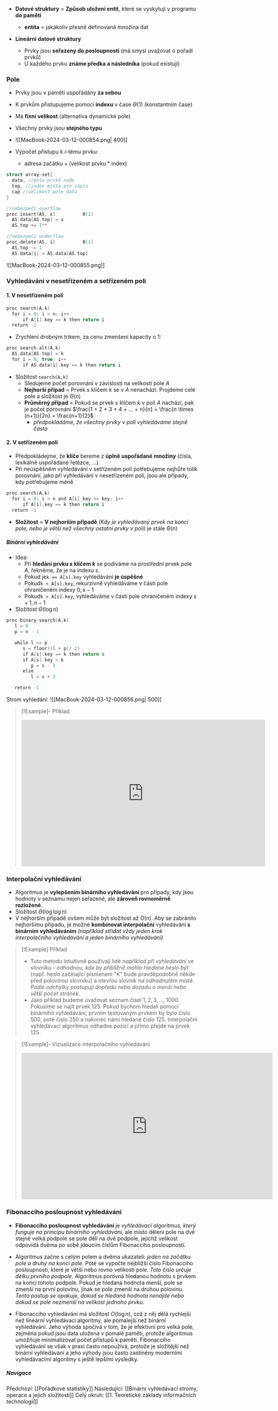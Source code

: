 - **Datové struktury** = **Způsob uložení entit**, které se vyskytují v programu **do paměti**
	- **entita** = jakákoliv přesně definovaná množina dat

- **Lineární datové struktury**
	- Prvky jsou **seřazeny do posloupnosti** (má smysl uvažovat o pořadí prvků)
	- U každého prvku **známe předka a následníka** (pokud existují)

### Pole
- Prvky jsou v paměti uspořádány **za sebou**
- K prvkům přistupujeme pomocí **indexu** v čase $\Theta (1)$ (konstantním čase)
- Má **fixní velikost** (alternativa dynamické pole)
- Všechny prvky jsou **stejného typu**
- ![[MacBook-2024-03-12-000854.png| 400]]

- Výpočet přístupu k $i$-tému prvku:
	- $\text{adresa začátku} + (\text{velikost prvku} * \text{index})$ 

```C
struct array-set{
  data, //pole prvků node
  top, //index místa pro zápis
  cap //velikost pole data
}

//nebezpečí overflow
proc insert(AS, x)          Θ(1)
  AS.data[AS.top] = x 
  AS.top += 1**

//nebezpečí underflow
proc delete(AS, i)          Θ(1)
  AS.top -= 1  
  AS.data[i] = AS.data[AS.top] 
```

![[MacBook-2024-03-12-000855.png]]

### Vyhledávání v nesetřízeném a setřízeném poli
#### 1. V nesetřízeném poli
```C
proc search(A,k)
  for i = 0; i < n; i++
      if A[i].key == k then return i
  return -1
```
- Zrychlení drobným trikem, za cenu zmenšení kapacity o $1$:
```C
proc search-alt(A,k)
  AS.data[AS.top] = k
  for i = 0; true; i++
      if AS.data[i].key == k then return i
```

- Složitost `search(A,k)`
	- Sledujeme počet porovnání v závislosti na velikosti pole $A$
	- **Nejhorší případ** = Prvek s klíčem $k$ se v $A$ nenachází. Projdeme celé pole a složitost je $\Theta (n)$
	- **Průměrný případ** = Pokud se prvek s klíčem $k$ v poli $A$ nachází, pak je počet porovnání $\frac{1 + 2 + 3 + 4 + ... + n}{n} = \frac{n \times (n+1)}{2n} = \frac{n+1}{2}$
		- *předpokládáme, že všechny prvky v poli vyhledáváme stejně často*

#### 2. V setřízeném poli
- Předpokládejme, že **klíče** bereme z **úplně uspořádané množiny** (čísla, lexikálně uspořádané řetězce, ...)
- Při neúspěšném vyhledávání v setřízeném poli potřebujeme nejhůře tolik porovnání, jako při vyhledávání v nesetřízeném poli, jsou ale případy, kdy potřebujeme méně
```C
proc search(A,k)
  for i = 0; i < n and A[i].key <= key; i++
      if A[i].key == k then return i
  return -1
```
- **Složitost** = **V nejhorším případě** *(Kdy je vyhledávaný prvek na konci pole, nebo je větší než všechny ostatní prvky v poli)* je stále $\Theta (n)$

##### Binární vyhledávání
- Idea:
	- Při **hledání prvku s klíčem $k$** se podíváme na prostřední prvek pole $A$, řekněme, že je na indexu $s$. 
	- Pokud je`k == A[s].key` vyhledávání **je úspěšné**
	- Pokud`k < A[s].key`, rekurzivně vyhledáváme v části pole ohraničeném indexy $0,s-1$ 
	- Pokud`k > A[s].key`, vyhledáváme v části pole ohraničeném indexy $s+1, n-1$
- Složitost $\Theta (\log n$)
```C
proc binary-search(A,k)
   l = 0
   p = n - 1

   while l <= p 
      s = floor((l + p)/ 2) 
      if A[s].key == k then return s 
      if A[s].key > k 
         p = s - 1 
      else 
         l = s + 1 

   return -1
```

Strom vyhledání:
![[MacBook-2024-03-12-000856.png| 500]]


>[!Example]- Příklad
><iframe width="640" height="385" src="https://www.youtube.com/embed/fDKIpRe8GW4?si=6LEQToB6o9iEI5n_" title="YouTube video player" frameborder="0" allow="accelerometer; autoplay; clipboard-write; encrypted-media; gyroscope; picture-in-picture; web-share" referrerpolicy="strict-origin-when-cross-origin" allowfullscreen></iframe>

### Interpolační vyhledávání
- Algoritmus je **vylepšením binárního vyhledávání** pro případy, kdy jsou hodnoty v seznamu nejen seřazené, ale **zároveň rovnoměrně rozložené**.
- Složitost $\Theta (\log \log n)$
- V nejhorším případě ovšem může být složitost až $O(n)$. Aby se zabránilo nejhoršímu případu, je možné **kombinovat interpolační** vyhledávání **s binárním vyhledáváním** *(například střídat vždy jeden krok interpolačního vyhledávání a jeden binárního vyhledávání)*
>[!Example] Příklad
>- Tuto metodu intuitivně používají lidé *například při vyhledávání ve slovníku - odhadnou, kde by přibližně mohlo hledané heslo být* (např. heslo začínající písmenem "K" bude pravděpodobně někde před polovinou slovníku) a *otevřou slovník na odhadnutém místě. Podle odchylky postupují dopředu nebo dozadu o menší nebo větší počet stránek.* 
>- Jako příklad budeme uvažovat seznam čísel $1, 2, 3, ..., 1000$. Pokusíme se najít prvek $125$. Pokud bychom hledali pomocí binárního vyhledávání, prvním testovaným prvkem by bylo číslo $500$, poté číslo $250$ a nakonec námi hledané číslo $125$. Interpolační vyhledávací algoritmus odhadne pozici a přímo přejde na prvek $125$.

>[!Example]- Vizualizace interpolačního vyhledávání
><iframe width="660" height="385" src="https://www.youtube.com/embed/DlCPTPQD6Mw?si=F7EWoP8TXvEkq4Vv" title="YouTube video player" frameborder="0" allow="accelerometer; autoplay; clipboard-write; encrypted-media; gyroscope; picture-in-picture; web-share" referrerpolicy="strict-origin-when-cross-origin" allowfullscreen></iframe>


### Fibonacciho posloupnost vyhledávání
- **Fibonacciho posloupnost vyhledávání** je *vyhledávací algoritmus, který funguje na principu binárního vyhledávání*, ale místo dělení pole na dvě stejně velká podpole se pole dělí na dvě podpole, jejichž velikost odpovídá dvěma po sobě jdoucím číslům Fibonacciho posloupnosti.

- Algoritmus začne s celým polem a dvěma ukazateli: *jeden na začátku pole a druhý na konci pole.* Poté se vypočte nejbližší číslo Fibonacciho posloupnosti, které je větší nebo rovno velikosti pole. *Toto číslo určuje délku prvního podpole.* Algoritmus porovná hledanou hodnotu s prvkem na konci tohoto podpole. Pokud je hledaná hodnota menší, pole se zmenší na první polovinu, jinak se pole zmenší na druhou polovinu. *Tento postup se opakuje, dokud se hledaná hodnota nenajde nebo dokud se pole nezmenší na velikost jednoho prvku.*

- Fibonacciho vyhledávání má složitost $O (\log n)$, což z něj dělá rychlejší než lineární vyhledávací algoritmy, ale pomalejší než binární vyhledávání. Jeho výhoda spočívá v tom, že je efektivní pro velká pole, zejména pokud jsou data uložena v pomalé paměti, protože algoritmus umožňuje minimalizovat počet přístupů k paměti. Fibonacciho vyhledávání se však v praxi často nepoužívá, protože je složitější než binární vyhledávání a jeho výhody jsou často zastíněny moderními vyhledávacími algoritmy s ještě lepšími výsledky.

##### Navigace
Předchozí:  [[Pořádkové statistiky]]
Následující: [[Binární vyhledávací stromy, operace a jejich složitosti]]
Celý okruh: [[1. Teoretické základy informačních technologií]]
